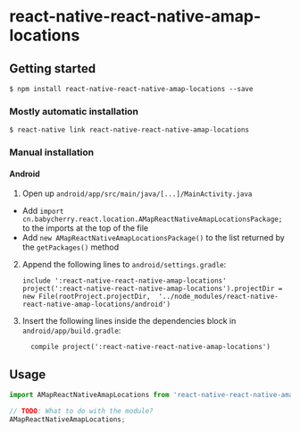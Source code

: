 
# react-native-react-native-amap-locations

## Getting started

`$ npm install react-native-react-native-amap-locations --save`

### Mostly automatic installation

`$ react-native link react-native-react-native-amap-locations`

### Manual installation


#### Android

1. Open up `android/app/src/main/java/[...]/MainActivity.java`
  - Add `import cn.babycherry.react.location.AMapReactNativeAmapLocationsPackage;` to the imports at the top of the file
  - Add `new AMapReactNativeAmapLocationsPackage()` to the list returned by the `getPackages()` method
2. Append the following lines to `android/settings.gradle`:
  	```
  	include ':react-native-react-native-amap-locations'
  	project(':react-native-react-native-amap-locations').projectDir = new File(rootProject.projectDir, 	'../node_modules/react-native-react-native-amap-locations/android')
  	```
3. Insert the following lines inside the dependencies block in `android/app/build.gradle`:
  	```
      compile project(':react-native-react-native-amap-locations')
  	```


## Usage
```javascript
import AMapReactNativeAmapLocations from 'react-native-react-native-amap-locations';

// TODO: What to do with the module?
AMapReactNativeAmapLocations;
```
  